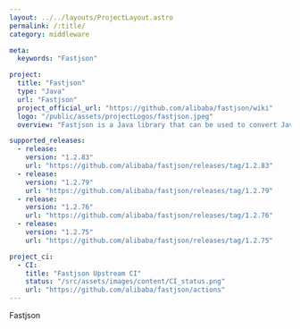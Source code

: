 ```yaml
---
layout: ../../layouts/ProjectLayout.astro
permalink: /:title/
category: middleware

meta:
  keywords: "Fastjson"

project:
  title: "Fastjson"
  type: "Java"
  url: "Fastjson"
  project_official_url: "https://github.com/alibaba/fastjson/wiki"
  logo: "/public/assets/projectLogos/fastjson.jpeg"
  overview: "Fastjson is a Java library that can be used to convert Java Objects into their JSON representation. It can also be used to convert a JSON string to an equivalent Java object. Fastjson can work with arbitrary Java objects including pre-existing objects that you do not have source-code of."

supported_releases:
  - release:
    version: "1.2.83"
    url: "https://github.com/alibaba/fastjson/releases/tag/1.2.83"
  - release:
    version: "1.2.79"
    url: "https://github.com/alibaba/fastjson/releases/tag/1.2.79"
  - release:
    version: "1.2.76"
    url: "https://github.com/alibaba/fastjson/releases/tag/1.2.76"
  - release:
    version: "1.2.75"
    url: "https://github.com/alibaba/fastjson/releases/tag/1.2.75"

project_ci:
  - CI:
    title: "Fastjson Upstream CI"
    status: "/src/assets/images/content/CI_status.png"
    url: "https://github.com/alibaba/fastjson/actions"
---
```


<p>Fastjson</p>
